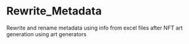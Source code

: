 # Rewrite_Metadata
Rewrite and rename metadata using info from excel files after NFT art generation using art generators
